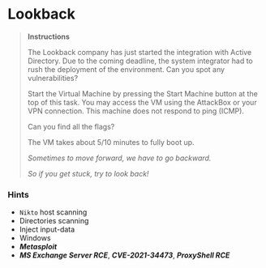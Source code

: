 # Lookback

> ************************Instructions************************
> 
> 
> The Lookback company has just started the integration with Active Directory. Due to the coming deadline, the system integrator had to rush the deployment of the environment. Can you spot any vulnerabilities?
> 
> Start the Virtual Machine by pressing the Start Machine button at the top of this task. You may access the VM using the AttackBox or your VPN connection. This machine does not respond to ping (ICMP).
> 
> Can you find all the flags?
> 
> The VM takes about 5/10 minutes to fully boot up.
> 
> *Sometimes to move forward, we have to go backward.*
> 
> *So if you get stuck, try to look back!*
> 

### Hints
- `Nikto` host scanning
- Directories scanning
- Inject input-data
- Windows
- ***Metasploit***
- ***MS Exchange Server RCE***, ***CVE-2021-34473***, ***ProxyShell RCE***